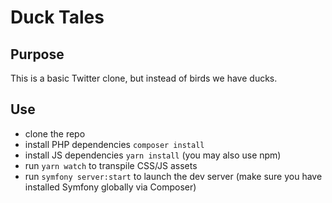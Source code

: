 # Duck Tales

## Purpose

This is a basic Twitter clone, but instead of birds we have ducks.

## Use

- clone the repo
- install PHP dependencies `composer install`
- install JS dependencies `yarn install` (you may also use npm)
- run `yarn watch` to transpile CSS/JS assets
- run `symfony server:start` to launch the dev server (make sure you have installed Symfony globally via Composer)